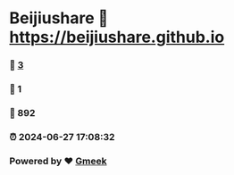 # Beijiushare :link: https://beijiushare.github.io 
### :page_facing_up: [3](https://beijiushare.github.io/tag.html) 
### :speech_balloon: 1 
### :hibiscus: 892 
### :alarm_clock: 2024-06-27 17:08:32 
### Powered by :heart: [Gmeek](https://github.com/Meekdai/Gmeek)
